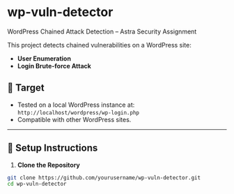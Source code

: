 # wp-vuln-detector
WordPress Chained Attack Detection – Astra Security Assignment

This project detects chained vulnerabilities on a WordPress site:
- **User Enumeration**
- **Login Brute-force Attack**

## 📌 Target
- Tested on a local WordPress instance at: `http://localhost/wordpress/wp-login.php`
- Compatible with other WordPress sites.

---

## 🔧 Setup Instructions

1. **Clone the Repository**
```bash
git clone https://github.com/yourusername/wp-vuln-detector.git
cd wp-vuln-detector

